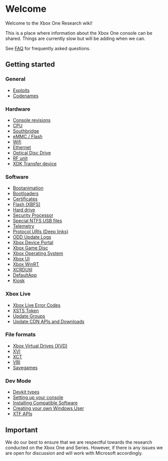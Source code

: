 <!-- TITLE: Home -->
<!-- SUBTITLE: Welcome to this wiki! -->

# Welcome
Welcome to the Xbox One Research wiki\!

This is a place where information about the Xbox One console can be
shared. Things are currently slow but will be adding when we can.

See [FAQ](faq.md) for frequently asked questions.

## Getting started

### General
  - [Exploits](exploits.md)
  - [Codenames](codenames.md)

### Hardware
  - [Console revisions](console-revisions.md)
  - [CPU](cpu.md)
  - [Southbridge](southbridge.md)
  - [eMMC / Flash](eMMC---Flash.md)
  - [Wifi](wifi.md)
  - [Ethernet](ethernet.md)
  - [Optical Disc Drive](optical-disc-drive.md)
  - [RF unit](rf-unit.md)
  - [XDK Transfer device](xdk_transfer.md)

### Software
  - [Bootanimation](bootanimation.md)
  - [Bootloaders](bootloaders.md)
  - [Certificates](certificates.md)
  - [Flash (XBFS)](xbox-boot-file-system.md)
  - [Hard drive](harddrive.md)
  - [Security Processor](security-processor.md)
  - [Special NTFS USB files](special-ntfs-usb-files.md)
  - [Telemetry](telemetry.md)
  - [Protocol URIs (Deep links)](protcol-URIs.md)
  - [ODD Update Logs](optical-disc-drive/odd-firmware-update-log.md)
  - [Xbox Device Portal](device-portal.md)
  - [Xbox Game Disc](xbox-game-disc.md)
  - [Xbox Operating System](xbox-operating-system.md)
  - [Xbox UI](xbox-ui.md)
  - [Xbox WinRT](winmd.md)
  - [XCRDUtil](xcrdutil.md)
  - [DefaultApp](default-app.md)
  - [Kiosk](kiosk.md)

### Xbox Live
  - [Xbox Live Error Codes](xbox-live/hresult-error-codes.md)
  - [XSTS Token](xbox-live/xsts-token.md)
  - [Update Groups](xbox-live/update-group-ids.md)
  - [Update CDN APIs and Downloads](xbox-live/update-cdn.md)

### File formats
  - [Xbox Virtual Drives (XVD)](xbox-virtual-drive.md)
  - [XVI](xvi.md)
  - [XCT](xct.md)
  - [VBI](vbi.md)
  - [Savegames](savegames.md)

### Dev Mode
  - [Devkit types](devkit-types.md)
  - [Setting up your console](setup-dev-mode.md)
  - [Installing Compatible Software](installing-compatible-software.md)
  - [Creating your own Windows User](creating-a-win-user.md)
  - [XTF APIs](xtf-apis.md)

## Important

We do our best to ensure that we are respectful towards the research
conducted on the Xbox One and Series. However, if there is any issues we are open
for discussion and will work with Microsoft accordingly.
